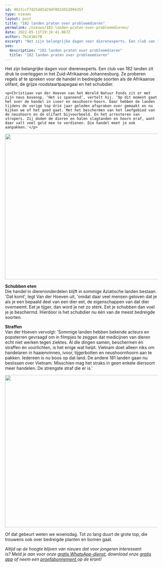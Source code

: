 ```yaml
---
id: 901fccf7d25d45d29df082455209435f
type: nieuws
layout: post
title: "182 landen praten over probleemdieren"
permalink: /nieuws/182-landen-praten-over-probleemdieren/
date: 2022-05-11T19:16:41.067Z
author: 7biA1WiYB
excerpt: "Het zijn belangrijke dagen voor dierenexperts. Een club van 182 landen zit druk te overleggen in het Zuid-Afrikaanse Johannesburg. Ze proberen regels af te spreken voor de handel in bedreigde soorten als de Afrikaanse olifant, de grijze roodstaartpapegaai en het schubdier.  "
seo:
  description: "182 landen praten over probleemdieren"
  title: "182 landen praten over probleemdieren"
---
```

Het zijn belangrijke dagen voor dierenexperts. Een club van 182 landen zit druk te overleggen in het Zuid-Afrikaanse Johannesburg. Ze proberen regels af te spreken voor de handel in bedreigde soorten als de Afrikaanse olifant, de grijze roodstaartpapegaai en het schubdier.  

    <p>Christiaan van der Hoeven van het Wereld Natuur Fonds zit er met zijn neus bovenop. ‘Het is spannend’, vertelt hij. ‘Op dit moment gaat het over de handel in ivoor en neushoorn-hoorn. Daar hebben de landen tijdens de vorige top drie jaar geleden afspraken over gemaakt en nu kijken we of het goed gaat. Met het beschermen van het leefgebied van de neushoorn en de olifant bijvoorbeeld. En het arresteren van stropers. Zij doden de dieren en halen slagtanden en hoorn eraf, want daar valt veel geld mee te verdienen. Die handel moet je ook aanpakken.'</p>
<p><div class="media media-element-container media-default"><div id="file-22194" class="file file-image file-image-jpeg">

        
  
  <div class="content">
    <img height="478" width="850" class="media-element file-default" src="https://7dagen.netlify.app/sites/default/files/iStock_99739751_MEDIUM.jpg" alt="">  </div>

  
</div>
</div>
<p><strong>Schubben eten</strong><br>Die handel in dierenonderdelen blijft in sommige Aziatische landen bestaan. 'Dat komt', legt Van der Hoeven uit, 'omdat daar veel mensen geloven dat je als je een bepaald deel van een dier eet, de eigenschappen van dat dier overneemt. Eet je tijger, dan word je net zo sterk. Eet je schubben dan voel je je beschermd. Hierdoor is het schubdier nu één van de meest bedreigde soorten. </p>
<p><strong>Straffen</strong><br>Van der Hoeven vervolgt: 'Sommige landen hebben bekende acteurs en popsterren gevraagd om in filmpjes te zeggen dat medicijnen van dieren echt niet werken tegen ziektes. Al die dingen samen, beschermen én straffen én voorlichten, is het enige wat helpt. Vietnam doet alleen niks om handelaren in haaienvinnen, ivoor, tijgerbotten en neushoornhoorn aan te pakken. Iedereen is nu boos op dat land. De andere 181 landen gaan nu beslissen over Vietnam. Misschien mag het straks in geen enkele diersoort meer handelen. De strengste straf die er is.’</p>
<p><div class="media media-element-container media-default"><div id="file-22195" class="file file-image file-image-jpeg">

        
  
  <div class="content">
    <img title="Beeld: AFP" height="500" width="850" class="media-element file-default" src="https://7dagen.netlify.app/sites/default/files/EPA-40748339.jpg" alt="">  </div>

  
</div>
</div>
<p>Of dat gebeurt weten we woensdag. Tot zo lang duurt de grote top, die trouwens ook over bedreigde planten en bomen gaat.</p>
<p><em>Altijd op de hoogte blijven van nieuws dat voor jongeren interessant is? Meld je aan voor onze </em><a href="https://7dagen.netlify.app/whatsapp"><em>gratis WhatsApp-dienst</em></a><em>, download onze </em><a href="https://7dagen.netlify.app/app"><em>gratis app</em></a><em> of neem een </em><a href="https://abonneren.sevendays.nl/abonneren/abonnementen/ae/artikel"><em>proefabonnement </em></a><em>op de krant!</em></p>  
